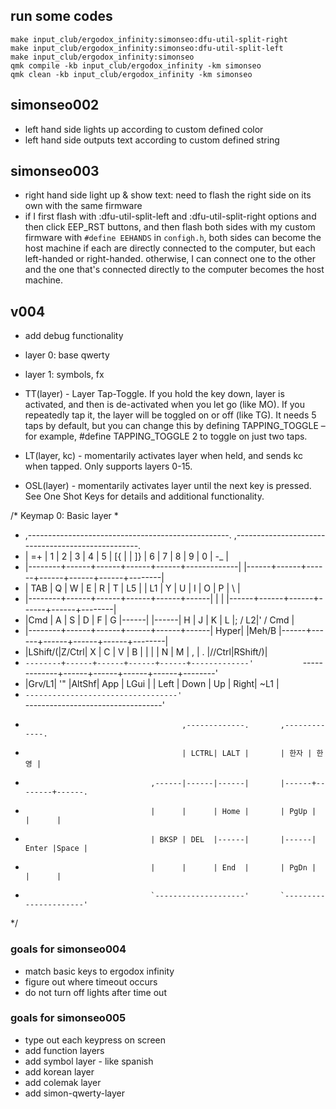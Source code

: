 ## run some codes
```
make input_club/ergodox_infinity:simonseo:dfu-util-split-right
make input_club/ergodox_infinity:simonseo:dfu-util-split-left
make input_club/ergodox_infinity:simonseo
qmk compile -kb input_club/ergodox_infinity -km simonseo
qmk clean -kb input_club/ergodox_infinity -km simonseo
```


## simonseo002
- left hand side lights up according to custom defined color
- left hand side outputs text according to custom defined string

## simonseo003
- right hand side light up & show text: need to flash the right side on its own with the same firmware
- if I first flash with :dfu-util-split-left and :dfu-util-split-right options and then click EEP_RST buttons, and then flash both sides with my custom firmware with `#define EEHANDS` in `configh.h`, both sides can become the host machine if each are directly connected to the computer, but each left-handed or right-handed. otherwise, I can connect one to the other and the one that's connected directly to the computer becomes the host machine.

## v004
- add debug functionality
- layer 0: base qwerty
- layer 1: symbols, fx

- TT(layer) - Layer Tap-Toggle. If you hold the key down, layer is activated, and then is de-activated when you let go (like MO). If you repeatedly tap it, the layer will be toggled on or off (like TG). It needs 5 taps by default, but you can change this by defining TAPPING_TOGGLE – for example, #define TAPPING_TOGGLE 2 to toggle on just two taps.
- LT(layer, kc) - momentarily activates layer when held, and sends kc when tapped. Only supports layers 0-15.
- OSL(layer) - momentarily activates layer until the next key is pressed. See One Shot Keys for details and additional functionality.

/* Keymap 0: Basic layer
 *
 * ,--------------------------------------------------.           ,--------------------------------------------------.
 * |   =+   |   1  |   2  |   3  |   4  |   5  | [{   |           | ]}   |   6  |   7  |   8  |   9  |   0  |   -_   |
 * |--------+------+------+------+------+-------------|           |------+------+------+------+------+------+--------|
 * | TAB    |   Q  |   W  |   E  |   R  |   T  |  L5  |           |  L1  |   Y  |   U  |   I  |   O  |   P  |   \    |
 * |--------+------+------+------+------+------|      |           |      |------+------+------+------+------+--------|
 * |Cmd      |  A  |   S  |   D  |   F  |   G  |------|           |------|   H  |   J  |   K  |   L  |; / L2|' / Cmd |
 * |--------+------+------+------+------+------| Hyper|           |Meh/B |------+------+------+------+------+--------|
 * |LShift/(|Z/Ctrl|   X  |   C  |   V  |   B  |      |           |      |   N  |   M  |   ,  |   .  |//Ctrl|RShift/)|
 * `--------+------+------+------+------+-------------'           `-------------+------+------+------+------+--------'
 *   |Grv/L1|  '"  |AltShf| App  | LGui |                                       | Left | Down |  Up  | Right| ~L1  |
 *   `----------------------------------'                                       `----------------------------------'
 *                                        ,-------------.       ,-------------.
 *                                        | LCTRL| LALT |       | 한자 | 한영 |
 *                                 ,------|------|------|       |------+--------+------.
 *                                 |      |      | Home |       | PgUp |        |      |
 *                                 | BKSP | DEL  |------|       |------|  Enter |Space |
 *                                 |      |      | End  |       | PgDn |        |      |
 *                                 `--------------------'       `----------------------'
 */

### goals for simonseo004
- match basic keys to ergodox infinity
- figure out where timeout occurs
- do not turn off lights after time out


### goals for simonseo005
- type out each keypress on screen
- add function layers
- add symbol layer - like spanish 
- add korean layer
- add colemak layer
- add simon-qwerty-layer
